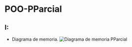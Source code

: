 # POO-PParcial
## I:
* Diagrama de memoria.
![Diagrama de memoria PParcial](https://user-images.githubusercontent.com/78450716/110168883-d75a9800-7dc5-11eb-8444-c0b7ab728fb8.png)
